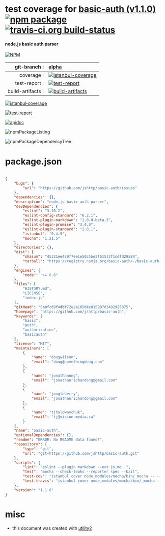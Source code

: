 # test coverage for  [basic-auth (v1.1.0)](https://github.com/jshttp/basic-auth)  [![npm package](https://img.shields.io/npm/v/npmtest-basic-auth.svg?style=flat-square)](https://www.npmjs.org/package/npmtest-basic-auth) [![travis-ci.org build-status](https://api.travis-ci.org/npmtest/node-npmtest-basic-auth.svg)](https://travis-ci.org/npmtest/node-npmtest-basic-auth)
#### node.js basic auth parser

[![NPM](https://nodei.co/npm/basic-auth.png?downloads=true)](https://www.npmjs.com/package/basic-auth)

| git-branch : | [alpha](https://github.com/npmtest/node-npmtest-basic-auth/tree/alpha)|
|--:|:--|
| coverage : | [![istanbul-coverage](https://npmtest.github.io/node-npmtest-basic-auth/build/coverage.badge.svg)](https://npmtest.github.io/node-npmtest-basic-auth/build/coverage.html/index.html)|
| test-report : | [![test-report](https://npmtest.github.io/node-npmtest-basic-auth/build/test-report.badge.svg)](https://npmtest.github.io/node-npmtest-basic-auth/build/test-report.html)|
| build-artifacts : | [![build-artifacts](https://npmtest.github.io/node-npmtest-basic-auth/glyphicons_144_folder_open.png)](https://github.com/npmtest/node-npmtest-basic-auth/tree/gh-pages/build)|

[![istanbul-coverage](https://npmtest.github.io/node-npmtest-basic-auth/build/screenCapture.buildCustomOrg.browser.coverage.html.png)](https://npmtest.github.io/node-npmtest-basic-auth/build/coverage.html/index.html)

[![test-report](https://npmtest.github.io/node-npmtest-basic-auth/build/screenCapture.buildCustomOrg.browser.%252Fhome%252Ftravis%252Fbuild%252Fnpmtest%252Fnode-npmtest-basic-auth%252Ftmp%252Fbuild%252Ftest-report.html.png)](https://npmtest.github.io/node-npmtest-basic-auth/build/test-report.html)

[![apidoc](https://npmdoc.github.io/node-npmdoc-basic-auth/build/screenCapture.buildApidoc.browser.%252Fhome%252Ftravis%252Fbuild%252Fnpmdoc%252Fnode-npmdoc-basic-auth%252Ftmp%252Fbuild%252Fapidoc.html.png)](https://npmdoc.github.io/node-npmdoc-basic-auth/build/apidoc.html)

![npmPackageListing](https://npmtest.github.io/node-npmtest-basic-auth/build/screenCapture.npmPackageListing.svg)

![npmPackageDependencyTree](https://npmtest.github.io/node-npmtest-basic-auth/build/screenCapture.npmPackageDependencyTree.svg)



# package.json

```json

{
    "bugs": {
        "url": "https://github.com/jshttp/basic-auth/issues"
    },
    "dependencies": {},
    "description": "node.js basic auth parser",
    "devDependencies": {
        "eslint": "3.10.2",
        "eslint-config-standard": "6.2.1",
        "eslint-plugin-markdown": "1.0.0-beta.3",
        "eslint-plugin-promise": "3.4.0",
        "eslint-plugin-standard": "2.0.1",
        "istanbul": "0.4.5",
        "mocha": "1.21.5"
    },
    "directories": {},
    "dist": {
        "shasum": "45221ee429f7ee1e5035be3f51533f1cdfd29884",
        "tarball": "https://registry.npmjs.org/basic-auth/-/basic-auth-1.1.0.tgz"
    },
    "engines": {
        "node": ">= 0.6"
    },
    "files": [
        "HISTORY.md",
        "LICENSE",
        "index.js"
    ],
    "gitHead": "5a0fcd9f4dbf72e2a105d4e815987d3492925875",
    "homepage": "https://github.com/jshttp/basic-auth",
    "keywords": [
        "basic",
        "auth",
        "authorization",
        "basicauth"
    ],
    "license": "MIT",
    "maintainers": [
        {
            "name": "dougwilson",
            "email": "doug@somethingdoug.com"
        },
        {
            "name": "jonathanong",
            "email": "jonathanrichardong@gmail.com"
        },
        {
            "name": "jongleberry",
            "email": "jonathanrichardong@gmail.com"
        },
        {
            "name": "tjholowaychuk",
            "email": "tj@vision-media.ca"
        }
    ],
    "name": "basic-auth",
    "optionalDependencies": {},
    "readme": "ERROR: No README data found!",
    "repository": {
        "type": "git",
        "url": "git+https://github.com/jshttp/basic-auth.git"
    },
    "scripts": {
        "lint": "eslint --plugin markdown --ext js,md .",
        "test": "mocha --check-leaks --reporter spec --bail",
        "test-cov": "istanbul cover node_modules/mocha/bin/_mocha -- --reporter dot --check-leaks test/",
        "test-travis": "istanbul cover node_modules/mocha/bin/_mocha --report lcovonly -- --reporter spec --check-leaks test/"
    },
    "version": "1.1.0"
}
```



# misc
- this document was created with [utility2](https://github.com/kaizhu256/node-utility2)
